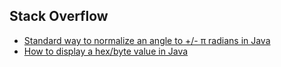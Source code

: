 ## Stack Overflow

- [Standard way to normalize an angle to +/- π radians in Java](https://stackoverflow.com/questions/24234609/standard-way-to-normalize-an-angle-to-π-radians-in-java)
- [How to display a hex/byte value in Java](https://stackoverflow.com/questions/29553993/how-to-display-a-hex-byte-value-in-java)

